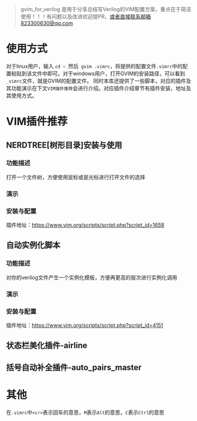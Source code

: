 > gvim_for_verilog 是用于分享总结写Verilog的VIM配置方案，重点在于简洁使用！！！有问题以及改进欢迎提PR，或者直接联系邮箱823300630@qq.com

# 使用方式

对于linux用户，输入 `cd ~ `然后` gvim .vimrc`，将提供的配置文件`.vimrc`中的配置粘贴到该文件中即可。对于windows用户，打开GVIM的安装路径，可以看到`_vimrc`文件，就是GVIM的配置文件。
同时本库还提供了一些脚本，对应的插件及其功能演示在下文`VIM插件推荐`会进行介绍。对应插件介绍章节有插件安装，地址及其使用方式。

# VIM插件推荐

## NERDTREE[树形目录]安装与使用
### 功能描述
打开一个文件树，方便使用鼠标或是光标进行打开文件的选择
### 演示

### 安装与配置
插件地址：https://www.vim.org/scripts/script.php?script_id=1658

## 自动实例化脚本
### 功能描述
对你的verilog文件产生一个实例化模板，方便再更高的层次进行实例化调用
### 演示

### 安装与配置

插件地址：https://www.vim.org/scripts/script.php?script_id=4151

## 状态栏美化插件-airline



## 括号自动补全插件-auto_pairs_master



# 其他

在`.vimrc`中`<cr>`表示回车的意思，`M`表示`Alt`的意思，`C`表示`Ctrl`的意思
